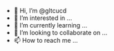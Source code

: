 - 👋 Hi, I’m @gltcucd
- 👀 I’m interested in ...
- 🌱 I’m currently learning ...
- 💞️ I’m looking to collaborate on ...
- 📫 How to reach me ...

<!---
gltcucd/gltcucd is a ✨ special ✨ repository because its `README.md` (this file) appears on your GitHub profile.
You can click the Preview link to take a look at your changes.
--->

